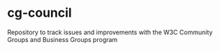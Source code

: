 # cg-council
Repository to track issues and improvements with the W3C Community Groups and Business Groups program
